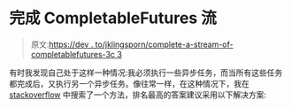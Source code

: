 # 完成 CompletableFutures 流

> 原文:[https://dev . to/jklingsporn/complete-a-stream-of-completablefutures-3c 3](https://dev.to/jklingsporn/complete-a-stream-of-completablefutures-3c3)

有时我发现自己处于这样一种情况:我必须执行一些异步任务，而当所有这些任务都完成后，又执行另一个异步任务。像往常一样，在这种情况下，我在 [stackoverflow](https://stackoverflow.com/questions/30025428/listfuture-to-futurelist-sequence) 中搜索了一个方法，排名最高的答案建议采用以下解决方案: